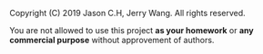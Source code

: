 Copyright (C) 2019 Jason C.H, Jerry Wang. All rights reserved.

You are not allowed to use this project **as your homework** or **any commercial purpose** without approvement of authors.